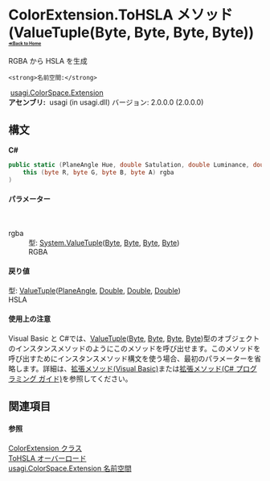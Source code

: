 # ColorExtension.ToHSLA メソッド (ValueTuple(Byte, Byte, Byte, Byte))<div style="font-size:30%"><a href="https://github.com/usagi/usagi.cs/blob/master/docs/Home.md">≪Back to Home</a></div> 

RGBA から HSLA を生成


    <strong>名前空間:</strong>
&nbsp;<a href="N_usagi_ColorSpace_Extension.md">usagi.ColorSpace.Extension</a><br /><strong>アセンブリ:</strong>
&nbsp;usagi (in usagi.dll) バージョン: 2.0.0.0 (2.0.0.0)

## 構文

**C#**<br />
``` C#
public static (PlaneAngle Hue, double Satulation, double Luminance, double Alpha) ToHSLA(
	this (byte R, byte G, byte B, byte A) rgba
)
```


#### パラメーター
&nbsp;<dl><dt>rgba</dt><dd>型: <a href="http://msdn2.microsoft.com/ja-jp/library/mt744803" target="_blank">System.ValueTuple</a>(<a href="http://msdn2.microsoft.com/ja-jp/library/yyb1w04y" target="_blank">Byte</a>, <a href="http://msdn2.microsoft.com/ja-jp/library/yyb1w04y" target="_blank">Byte</a>, <a href="http://msdn2.microsoft.com/ja-jp/library/yyb1w04y" target="_blank">Byte</a>, <a href="http://msdn2.microsoft.com/ja-jp/library/yyb1w04y" target="_blank">Byte</a>)<br />RGBA</dd></dl>

#### 戻り値
型: <a href="http://msdn2.microsoft.com/ja-jp/library/mt744803" target="_blank">ValueTuple</a>(<a href="T_usagi_Quantity_PlaneAngle.md">PlaneAngle</a>, <a href="http://msdn2.microsoft.com/ja-jp/library/643eft0t" target="_blank">Double</a>, <a href="http://msdn2.microsoft.com/ja-jp/library/643eft0t" target="_blank">Double</a>, <a href="http://msdn2.microsoft.com/ja-jp/library/643eft0t" target="_blank">Double</a>)<br />HSLA

#### 使用上の注意
Visual Basic と C#では、<a href="http://msdn2.microsoft.com/ja-jp/library/mt744803" target="_blank">ValueTuple</a>(<a href="http://msdn2.microsoft.com/ja-jp/library/yyb1w04y" target="_blank">Byte</a>, <a href="http://msdn2.microsoft.com/ja-jp/library/yyb1w04y" target="_blank">Byte</a>, <a href="http://msdn2.microsoft.com/ja-jp/library/yyb1w04y" target="_blank">Byte</a>, <a href="http://msdn2.microsoft.com/ja-jp/library/yyb1w04y" target="_blank">Byte</a>)型のオブジェクトのインスタンスメソッドのようにこのメソッドを呼び出せます。このメソッドを呼び出すためにインスタンスメソッド構文を使う場合、最初のパラメーターを省略します。詳細は、<a href="http://msdn.microsoft.com/ja-jp/library/bb384936.aspx" target="_blank">拡張メソッド(Visual Basic)</a>または<a href="http://msdn.microsoft.com/ja-jp/library/bb383977.aspx" target="_blank">拡張メソッド(C# プログラミング ガイド)</a>を参照してください。

## 関連項目


#### 参照
<a href="T_usagi_ColorSpace_Extension_ColorExtension.md">ColorExtension クラス</a><br /><a href="Overload_usagi_ColorSpace_Extension_ColorExtension_ToHSLA.md">ToHSLA オーバーロード</a><br /><a href="N_usagi_ColorSpace_Extension.md">usagi.ColorSpace.Extension 名前空間</a><br />